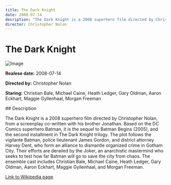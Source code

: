 ```yaml
---
title: The Dark Knight
date: 2008-07-14
desription: "The Dark Knight is a 2008 superhero film directed by Christopher Nolan, from a screenplay co-written with his brother Jonathan. Based on the DC Comics superhero Batman, it is the sequel to Batman Begins (2005), and the second installment in The Dark Knight trilogy. The plot follows the vigilante Batman, police lieutenant James Gordon, and district attorney Harvey Dent, who form an alliance to dismantle organized crime in Gotham City. Their efforts are derailed by the Joker, an anarchistic mastermind who seeks to test how far Batman will go to save the city from chaos. The ensemble cast includes Christian Bale, Michael Caine, Heath Ledger, Gary Oldman, Aaron Eckhart, Maggie Gyllenhaal, and Morgan Freeman."
director: Christopher Nolan
---
```


# The Dark Knight
![Image](https://images.bauerhosting.com/legacy/empire-images/articles/5b71a3a625ad1b591a09a89e/dark-knight.jpg?auto=format&amp;w=1440&amp;q=80)

<p><strong>Realese date:</strong> 2008-07-14</p>
<p><strong>Directed by:</strong> Christopher Nolan</p>
<p><strong>Staring:</strong> Christian Bale, Michael Caine, Heath Ledger, Gary Oldman, Aaron Eckhart, Maggie Gyllenhaal, Morgan Freeman</p>
## Description
<p>The Dark Knight is a 2008 superhero film directed by Christopher Nolan, from a screenplay co-written with his brother Jonathan. Based on the DC Comics superhero Batman, it is the sequel to Batman Begins (2005), and the second installment in The Dark Knight trilogy. The plot follows the vigilante Batman, police lieutenant James Gordon, and district attorney Harvey Dent, who form an alliance to dismantle organized crime in Gotham City. Their efforts are derailed by the Joker, an anarchistic mastermind who seeks to test how far Batman will go to save the city from chaos. The ensemble cast includes Christian Bale, Michael Caine, Heath Ledger, Gary Oldman, Aaron Eckhart, Maggie Gyllenhaal, and Morgan Freeman.</p>

<a href="https://en.wikipedia.org/wiki/The_Dark_Knight">Link to Wikipedia page</a>

